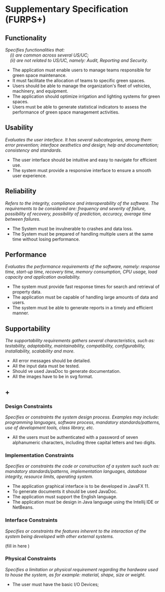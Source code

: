 # Supplementary Specification (FURPS+)

## Functionality

_Specifies functionalities that:  
&nbsp; &nbsp; (i) are common across several US/UC;  
&nbsp; &nbsp; (ii) are not related to US/UC, namely: Audit, Reporting and Security._
- The application must enable users to manage teams responsible for green space maintenance.
- It must facilitate the allocation of teams to specific green spaces.
- Users should be able to manage the organization's fleet of vehicles, machinery, and equipment.
- The application should optimize irrigation and lighting systems for green spaces.
- Users must be able to generate statistical indicators to assess the performance of green space management activities.
## Usability

_Evaluates the user interface. It has several subcategories,
among them: error prevention; interface aesthetics and design; help and
documentation; consistency and standards._

- The user interface should be intuitive and easy to navigate for efficient use.
- The system must provide a responsive interface to ensure a smooth user experience.

## Reliability

_Refers to the integrity, compliance and interoperability of the software. The requirements to be considered are: frequency and severity of failure, possibility of recovery, possibility of prediction, accuracy, average time between failures._

- The System must be invulnerable to crashes and data loss.
- The System must be prepared of handling multiple users at the same time without losing performance.

## Performance

_Evaluates the performance requirements of the software, namely: response time, start-up time, recovery time, memory consumption, CPU usage, load capacity and application availability._

- The system must provide fast response times for search and retrieval of property data.
- The application must be capable of handling large amounts of data and users.
- The system must be able to generate reports in a timely and efficient manner.
## Supportability

_The supportability requirements gathers several characteristics, such as:
testability, adaptability, maintainability, compatibility,
configurability, installability, scalability and more._

- All error messages should be detailed.
- All the input data must be tested.
- Should ve used JavaDoc to generate documentation.
- All the images have to be in svg format.

## +

### Design Constraints

_Specifies or constraints the system design process. Examples may include: programming languages, software process, mandatory standards/patterns, use of development tools, class library, etc._

- All the users must be authenticated with a password of seven alphanumeric characters, including three capital letters and two digits.

### Implementation Constraints

_Specifies or constraints the code or construction of a system such
such as: mandatory standards/patterns, implementation languages,
database integrity, resource limits, operating system._

- The application graphical interface is to be developed in JavaFX 11.
- To generate documents it should be used JavaDoc.
- The application must support the English language.
- The application must be design in Java language using the Intellij IDE or NetBeans.

### Interface Constraints

_Specifies or constraints the features inherent to the interaction of the
system being developed with other external systems._

(fill in here )

### Physical Constraints

_Specifies a limitation or physical requirement regarding the hardware used to house the system, as for example: material, shape, size or weight._

- The user must have the basic I/O Devices;